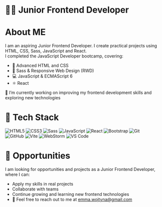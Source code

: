 # 👩‍💻 Junior Frontend Developer

# About ME
I am an aspiring Junior Frontend Developer. I create practical projects using HTML, CSS, Sass, JavaScript and React.  
I completed the JavaScript Developer bootcamp, covering:

- 📝 Advanced HTML and CSS
- 🎨 Sass & Responsive Web Design (RWD)
- 💻 JavaScript & ECMAScript 6
- ⚛️ React

🌱 I’m currently working on improving my frontend development skills and exploring new technologies

# 🚀 Tech Stack

![HTML5](https://img.shields.io/badge/HTML5-E34F26?style=for-the-badge&logo=html5&logoColor=white)
![CSS3](https://img.shields.io/badge/CSS3-1572B6?style=for-the-badge&logo=css3&logoColor=white)
![Sass](https://img.shields.io/badge/Sass-CC6699?style=for-the-badge&logo=sass&logoColor=white)
![JavaScript](https://img.shields.io/badge/JavaScript-F7DF1E?style=for-the-badge&logo=javascript&logoColor=black)
![React](https://img.shields.io/badge/React-20232A?style=for-the-badge&logo=react&logoColor=61DAFB)
![Bootstrap](https://img.shields.io/badge/Bootstrap-7952B3?style=for-the-badge&logo=bootstrap&logoColor=white)
![Git](https://img.shields.io/badge/Git-F05032?style=for-the-badge&logo=git&logoColor=white)
![GitHub](https://img.shields.io/badge/GitHub-181717?style=for-the-badge&logo=github&logoColor=white)
![Vite](https://img.shields.io/badge/Vite-646CFF?style=for-the-badge&logo=vite&logoColor=FFD62E)
![WebStorm](https://img.shields.io/badge/WebStorm-000000?style=for-the-badge&logo=webstorm&logoColor=white)
![VS Code](https://img.shields.io/badge/VS%20Code-0078D4?style=for-the-badge&logo=visualstudiocode&logoColor=white)

# 💼 Opportunities

I am looking for opportunities and projects as a Junior Frontend Developer, where I can:

- Apply my skills in real projects
- Collaborate with teams
- Continue growing and learning new frontend technologies
- 💬 Feel free to reach out to me at emma.wojtyna@gmail.com